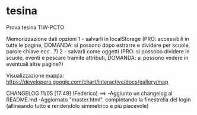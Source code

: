 # tesina
Prova tesina TIW-PCTO

Memorizzazione dati opzioni
1 - salvarli in localStorage (PRO: accessibili in tutte le pagine, DOMANDA: si possono dopo estrarre e dividere per scuole, parole chiave ecc...?)
2 - salvarli come oggetti (PRO: si possobo dividere in scuole, eventi e pescare tramite attributi, DOMANDA: si possono vedere in eventuali altre pagine?)

Visualizzazione mappa:
https://developers.google.com/chart/interactive/docs/gallery/map


CHANGELOG
11/05 [17:49] (Federico) ==> 
-Aggiunto un changelog al README.md
-Aggiornato "master.html", completando la finestrella del login (allineando tutto e rendendolo simmetrico e più piacevole)
